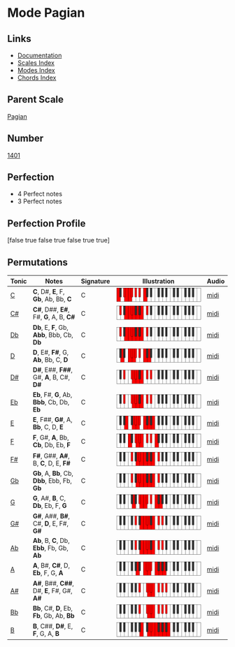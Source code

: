 # Mode Pagian

## Links

- [Documentation](index.md)
- [Scales Index](Scales.md)
- [Modes Index](Modes.md)
- [Chords Index](Chords.md)

## Parent Scale

[Pagian](ScalePagian.md)

## Number

[1401](https://ianring.com/musictheory/scales/1401)

## Perfection

- 4 Perfect notes
- 3 Perfect notes

## Perfection Profile

[false true false true false true true]

## Permutations

| Tonic | Notes | Signature | Illustration | Audio |
|-------|-------|-----------|--------------|-------|
| [C](ModeCNaturalPagian.md) | **C**, D#, **E**, F, **Gb**, Ab, Bb, **C** | C | ![CNaturalPagian](ModeCNaturalPagian.png) | [midi](https://github.com/edipermadi/music/blob/main/docs/ModeCNaturalPagian.mid?raw=true) |
| [C#](ModeCSharpPagian.md) | **C#**, D##, **E#**, F#, **G**, A, B, **C#** | C | ![CSharpPagian](ModeCSharpPagian.png) | [midi](https://github.com/edipermadi/music/blob/main/docs/ModeCSharpPagian.mid?raw=true) |
| [Db](ModeDFlatPagian.md) | **Db**, E, **F**, Gb, **Abb**, Bbb, Cb, **Db** | C | ![DFlatPagian](ModeDFlatPagian.png) | [midi](https://github.com/edipermadi/music/blob/main/docs/ModeDFlatPagian.mid?raw=true) |
| [D](ModeDNaturalPagian.md) | **D**, E#, **F#**, G, **Ab**, Bb, C, **D** | C | ![DNaturalPagian](ModeDNaturalPagian.png) | [midi](https://github.com/edipermadi/music/blob/main/docs/ModeDNaturalPagian.mid?raw=true) |
| [D#](ModeDSharpPagian.md) | **D#**, E##, **F##**, G#, **A**, B, C#, **D#** | C | ![DSharpPagian](ModeDSharpPagian.png) | [midi](https://github.com/edipermadi/music/blob/main/docs/ModeDSharpPagian.mid?raw=true) |
| [Eb](ModeEFlatPagian.md) | **Eb**, F#, **G**, Ab, **Bbb**, Cb, Db, **Eb** | C | ![EFlatPagian](ModeEFlatPagian.png) | [midi](https://github.com/edipermadi/music/blob/main/docs/ModeEFlatPagian.mid?raw=true) |
| [E](ModeENaturalPagian.md) | **E**, F##, **G#**, A, **Bb**, C, D, **E** | C | ![ENaturalPagian](ModeENaturalPagian.png) | [midi](https://github.com/edipermadi/music/blob/main/docs/ModeENaturalPagian.mid?raw=true) |
| [F](ModeFNaturalPagian.md) | **F**, G#, **A**, Bb, **Cb**, Db, Eb, **F** | C | ![FNaturalPagian](ModeFNaturalPagian.png) | [midi](https://github.com/edipermadi/music/blob/main/docs/ModeFNaturalPagian.mid?raw=true) |
| [F#](ModeFSharpPagian.md) | **F#**, G##, **A#**, B, **C**, D, E, **F#** | C | ![FSharpPagian](ModeFSharpPagian.png) | [midi](https://github.com/edipermadi/music/blob/main/docs/ModeFSharpPagian.mid?raw=true) |
| [Gb](ModeGFlatPagian.md) | **Gb**, A, **Bb**, Cb, **Dbb**, Ebb, Fb, **Gb** | C | ![GFlatPagian](ModeGFlatPagian.png) | [midi](https://github.com/edipermadi/music/blob/main/docs/ModeGFlatPagian.mid?raw=true) |
| [G](ModeGNaturalPagian.md) | **G**, A#, **B**, C, **Db**, Eb, F, **G** | C | ![GNaturalPagian](ModeGNaturalPagian.png) | [midi](https://github.com/edipermadi/music/blob/main/docs/ModeGNaturalPagian.mid?raw=true) |
| [G#](ModeGSharpPagian.md) | **G#**, A##, **B#**, C#, **D**, E, F#, **G#** | C | ![GSharpPagian](ModeGSharpPagian.png) | [midi](https://github.com/edipermadi/music/blob/main/docs/ModeGSharpPagian.mid?raw=true) |
| [Ab](ModeAFlatPagian.md) | **Ab**, B, **C**, Db, **Ebb**, Fb, Gb, **Ab** | C | ![AFlatPagian](ModeAFlatPagian.png) | [midi](https://github.com/edipermadi/music/blob/main/docs/ModeAFlatPagian.mid?raw=true) |
| [A](ModeANaturalPagian.md) | **A**, B#, **C#**, D, **Eb**, F, G, **A** | C | ![ANaturalPagian](ModeANaturalPagian.png) | [midi](https://github.com/edipermadi/music/blob/main/docs/ModeANaturalPagian.mid?raw=true) |
| [A#](ModeASharpPagian.md) | **A#**, B##, **C##**, D#, **E**, F#, G#, **A#** | C | ![ASharpPagian](ModeASharpPagian.png) | [midi](https://github.com/edipermadi/music/blob/main/docs/ModeASharpPagian.mid?raw=true) |
| [Bb](ModeBFlatPagian.md) | **Bb**, C#, **D**, Eb, **Fb**, Gb, Ab, **Bb** | C | ![BFlatPagian](ModeBFlatPagian.png) | [midi](https://github.com/edipermadi/music/blob/main/docs/ModeBFlatPagian.mid?raw=true) |
| [B](ModeBNaturalPagian.md) | **B**, C##, **D#**, E, **F**, G, A, **B** | C | ![BNaturalPagian](ModeBNaturalPagian.png) | [midi](https://github.com/edipermadi/music/blob/main/docs/ModeBNaturalPagian.mid?raw=true) |
